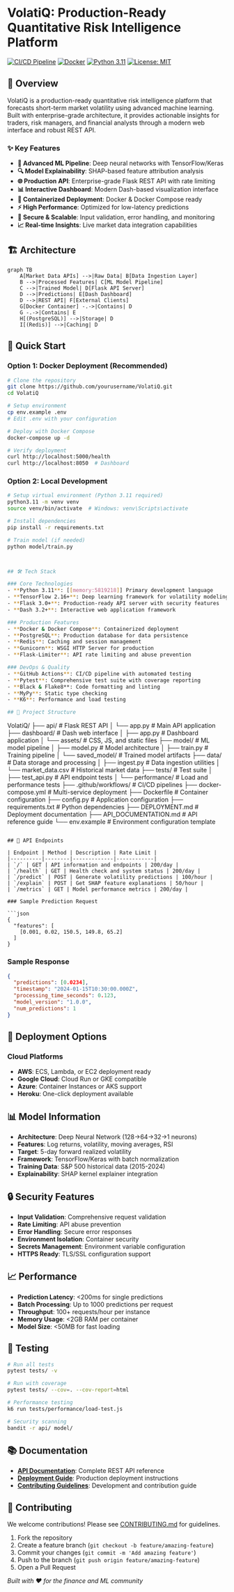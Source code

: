 # VolatiQ: Production-Ready Quantitative Risk Intelligence Platform

[![CI/CD Pipeline](https://github.com/yourusername/VolatiQ/workflows/CI/CD%20Pipeline/badge.svg)](https://github.com/yourusername/VolatiQ/actions)
[![Docker](https://img.shields.io/badge/docker-ready-blue)](https://hub.docker.com/r/yourusername/volatiq)
[![Python 3.11](https://img.shields.io/badge/python-3.11-blue.svg)](https://www.python.org/downloads/release/python-3110/)
[![License: MIT](https://img.shields.io/badge/License-MIT-yellow.svg)](https://opensource.org/licenses/MIT)

## 🚀 Overview

VolatiQ is a production-ready quantitative risk intelligence platform that forecasts short-term market volatility using advanced machine learning. Built with enterprise-grade architecture, it provides actionable insights for traders, risk managers, and financial analysts through a modern web interface and robust REST API.

### ✨ Key Features

- **🤖 Advanced ML Pipeline**: Deep neural networks with TensorFlow/Keras
- **🔍 Model Explainability**: SHAP-based feature attribution analysis
- **🌐 Production API**: Enterprise-grade Flask REST API with rate limiting
- **📊 Interactive Dashboard**: Modern Dash-based visualization interface
- **🐳 Containerized Deployment**: Docker & Docker Compose ready
- **⚡ High Performance**: Optimized for low-latency predictions
- **🔐 Secure & Scalable**: Input validation, error handling, and monitoring
- **📈 Real-time Insights**: Live market data integration capabilities

## 🏗️ Architecture

```mermaid
graph TB
    A[Market Data APIs] -->|Raw Data| B[Data Ingestion Layer]
    B -->|Processed Features| C[ML Model Pipeline]
    C -->|Trained Model| D[Flask API Server]
    D -->|Predictions| E[Dash Dashboard]
    D -->|REST API| F[External Clients]
    G[Docker Container] -.->|Contains| D
    G -.->|Contains| E
    H[(PostgreSQL)] -->|Storage| D
    I[(Redis)] -->|Caching| D
```

## 🏁 Quick Start

### Option 1: Docker Deployment (Recommended)

```bash
# Clone the repository
git clone https://github.com/yourusername/VolatiQ.git
cd VolatiQ

# Setup environment
cp env.example .env
# Edit .env with your configuration

# Deploy with Docker Compose
docker-compose up -d

# Verify deployment
curl http://localhost:5000/health
curl http://localhost:8050  # Dashboard
```

### Option 2: Local Development

```bash
# Setup virtual environment (Python 3.11 required)
python3.11 -m venv venv
source venv/bin/activate  # Windows: venv\Scripts\activate

# Install dependencies
pip install -r requirements.txt

# Train model (if needed)
python model/train.py



## 🛠️ Tech Stack

### Core Technologies
- **Python 3.11**: [[memory:5819218]] Primary development language
- **TensorFlow 2.16+**: Deep learning framework for volatility modeling
- **Flask 3.0+**: Production-ready API server with security features
- **Dash 3.2+**: Interactive web application framework

### Production Features
- **Docker & Docker Compose**: Containerized deployment
- **PostgreSQL**: Production database for data persistence
- **Redis**: Caching and session management
- **Gunicorn**: WSGI HTTP Server for production
- **Flask-Limiter**: API rate limiting and abuse prevention

### DevOps & Quality
- **GitHub Actions**: CI/CD pipeline with automated testing
- **Pytest**: Comprehensive test suite with coverage reporting
- **Black & Flake8**: Code formatting and linting
- **MyPy**: Static type checking
- **K6**: Performance and load testing

## 📁 Project Structure

```
VolatiQ/
├── api/                    # Flask REST API
│   └── app.py             # Main API application
├── dashboard/              # Dash web interface
│   ├── app.py             # Dashboard application
│   └── assets/            # CSS, JS, and static files
├── model/                  # ML model pipeline
│   ├── model.py           # Model architecture
│   ├── train.py           # Training pipeline
│   └── saved_model/       # Trained model artifacts
├── data/                   # Data storage and processing
│   ├── ingest.py          # Data ingestion utilities
│   └── market_data.csv    # Historical market data
├── tests/                  # Test suite
│   ├── test_api.py        # API endpoint tests
│   └── performance/       # Load and performance tests
├── .github/workflows/      # CI/CD pipelines
├── docker-compose.yml      # Multi-service deployment
├── Dockerfile             # Container configuration
├── config.py              # Application configuration
├── requirements.txt       # Python dependencies
├── DEPLOYMENT.md          # Deployment documentation
├── API_DOCUMENTATION.md   # API reference guide
└── env.example           # Environment configuration template
```

## 🔗 API Endpoints

| Endpoint | Method | Description | Rate Limit |
|----------|--------|-------------|------------|
| `/` | GET | API information and endpoints | 200/day |
| `/health` | GET | Health check and system status | 200/day |
| `/predict` | POST | Generate volatility predictions | 100/hour |
| `/explain` | POST | Get SHAP feature explanations | 50/hour |
| `/metrics` | GET | Model performance metrics | 200/day |

### Sample Prediction Request

```json
{
  "features": [
    [0.001, 0.02, 150.5, 149.8, 65.2]
  ]
}
```

### Sample Response

```json
{
  "predictions": [0.0234],
  "timestamp": "2024-01-15T10:30:00.000Z",
  "processing_time_seconds": 0.123,
  "model_version": "1.0.0",
  "num_predictions": 1
}
```

## 🚀 Deployment Options

### Cloud Platforms
- **AWS**: ECS, Lambda, or EC2 deployment ready
- **Google Cloud**: Cloud Run or GKE compatible
- **Azure**: Container Instances or AKS support
- **Heroku**: One-click deployment available

## 📊 Model Information

- **Architecture**: Deep Neural Network (128→64→32→1 neurons)
- **Features**: Log returns, volatility, moving averages, RSI
- **Target**: 5-day forward realized volatility
- **Framework**: TensorFlow/Keras with batch normalization
- **Training Data**: S&P 500 historical data (2015-2024)
- **Explainability**: SHAP kernel explainer integration

## 🔒 Security Features

- **Input Validation**: Comprehensive request validation
- **Rate Limiting**: API abuse prevention
- **Error Handling**: Secure error responses
- **Environment Isolation**: Container security
- **Secrets Management**: Environment variable configuration
- **HTTPS Ready**: TLS/SSL configuration support

## 📈 Performance

- **Prediction Latency**: <200ms for single predictions
- **Batch Processing**: Up to 1000 predictions per request
- **Throughput**: 100+ requests/hour per instance
- **Memory Usage**: <2GB RAM per container
- **Model Size**: <50MB for fast loading

## 🧪 Testing

```bash
# Run all tests
pytest tests/ -v

# Run with coverage
pytest tests/ --cov=. --cov-report=html

# Performance testing
k6 run tests/performance/load-test.js

# Security scanning
bandit -r api/ model/
```

## 📚 Documentation

- **[API Documentation](API_DOCUMENTATION.md)**: Complete REST API reference
- **[Deployment Guide](DEPLOYMENT.md)**: Production deployment instructions
- **[Contributing Guidelines](CONTRIBUTING.md)**: Development and contribution guide

## 🤝 Contributing

We welcome contributions! Please see [CONTRIBUTING.md](CONTRIBUTING.md) for guidelines.

1. Fork the repository
2. Create a feature branch (`git checkout -b feature/amazing-feature`)
3. Commit your changes (`git commit -m 'Add amazing feature'`)
4. Push to the branch (`git push origin feature/amazing-feature`)
5. Open a Pull Request





*Built with ❤️ for the finance and ML community*
